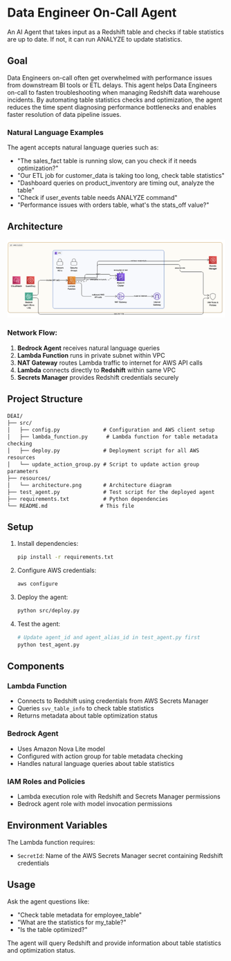 # Data Engineer On-Call Agent

An AI Agent that takes input as a Redshift table and checks if table statistics are up to date. If not, it can run ANALYZE to update statistics.

## Goal

Data Engineers on-call often get overwhelmed with performance issues from downstream BI tools or ETL delays. This agent helps Data Engineers on-call to fasten troubleshooting when managing Redshift data warehouse incidents. By automating table statistics checks and optimization, the agent reduces the time spent diagnosing performance bottlenecks and enables faster resolution of data pipeline issues.

### Natural Language Examples

The agent accepts natural language queries such as:
- "The sales_fact table is running slow, can you check if it needs optimization?"
- "Our ETL job for customer_data is taking too long, check table statistics"
- "Dashboard queries on product_inventory are timing out, analyze the table"
- "Check if user_events table needs ANALYZE command"
- "Performance issues with orders table, what's the stats_off value?"

## Architecture

![Architecture Diagram](resources/architecture.png)

### Network Flow:
1. **Bedrock Agent** receives natural language queries
2. **Lambda Function** runs in private subnet within VPC
3. **NAT Gateway** routes Lambda traffic to internet for AWS API calls
4. **Lambda** connects directly to **Redshift** within same VPC
5. **Secrets Manager** provides Redshift credentials securely

## Project Structure

```
DEAI/
├── src/
│   ├── config.py              # Configuration and AWS client setup
│   ├── lambda_function.py      # Lambda function for table metadata checking
│   ├── deploy.py              # Deployment script for all AWS resources
│   └── update_action_group.py # Script to update action group parameters
├── resources/
│   └── architecture.png       # Architecture diagram
├── test_agent.py              # Test script for the deployed agent
├── requirements.txt           # Python dependencies
└── README.md                 # This file
```

## Setup

1. Install dependencies:
   ```bash
   pip install -r requirements.txt
   ```

2. Configure AWS credentials:
   ```bash
   aws configure
   ```

3. Deploy the agent:
   ```bash
   python src/deploy.py
   ```

4. Test the agent:
   ```bash
   # Update agent_id and agent_alias_id in test_agent.py first
   python test_agent.py
   ```

## Components

### Lambda Function
- Connects to Redshift using credentials from AWS Secrets Manager
- Queries `svv_table_info` to check table statistics
- Returns metadata about table optimization status

### Bedrock Agent
- Uses Amazon Nova Lite model
- Configured with action group for table metadata checking
- Handles natural language queries about table statistics

### IAM Roles and Policies
- Lambda execution role with Redshift and Secrets Manager permissions
- Bedrock agent role with model invocation permissions

## Environment Variables

The Lambda function requires:
- `SecretId`: Name of the AWS Secrets Manager secret containing Redshift credentials

## Usage

Ask the agent questions like:
- "Check table metadata for employee_table"
- "What are the statistics for my_table?"
- "Is the table optimized?"

The agent will query Redshift and provide information about table statistics and optimization status.